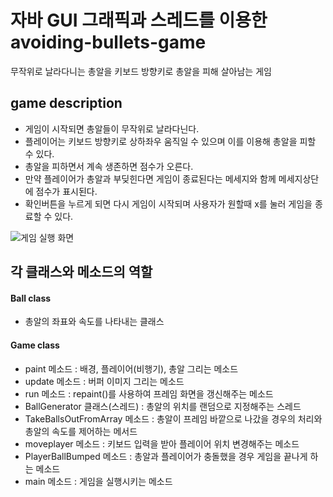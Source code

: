 # 자바 GUI 그래픽과 스레드를 이용한 avoiding-bullets-game
 무작위로 날라다니는 총알을 키보드 방향키로 총알을 피해 살아남는 게임

## game description
 * 게임이 시작되면 총알들이 무작위로 날라다닌다.
 * 플레이어는 키보드 방향키로 상하좌우 움직일 수 있으며 이를 이용해 총알을 피할 수 있다.
 * 총알을 피하면서 계속 생존하면 점수가 오른다.
 * 만약 플레이어가 총알과 부딪힌다면 게임이 종료된다는 메세지와 함께 메세지상단에 점수가 표시된다.
 * 확인버튼을 누르게 되면 다시 게임이 시작되며 사용자가 원할때 x를 눌러 게임을 종료할 수 있다.
 
 
 ![게임 실행 화면](https://user-images.githubusercontent.com/90665186/147353837-47ba93c4-485f-4e33-8fe4-e537c258976b.png)
 
 ## 각 클래스와 메소드의 역할
  #### Ball class
   * 총알의 좌표와 속도를 나타내는 클래스
   
  #### Game class
  * paint 메소드 : 배경, 플레이어(비행기), 총알 그리는 메소드
  * update 메소드 : 버퍼 이미지 그리는 메소드
  * run 메소드 : repaint()를 사용하여 프레임 화면을 갱신해주는 메소드 
  * BallGenerator 클래스(스레드) : 총알의 위치를 랜덤으로 지정해주는 스레드
  * TakeBallsOutFromArray 메소드 : 총알이 프레임 바깥으로 나갔을 경우의 처리와 총알의 속도를 제어하는 메서드
  * moveplayer 메소드 : 키보드 입력을 받아 플레이어 위치 변경해주는 메소드
  * PlayerBallBumped 메소드 : 총알과 플레이어가 충돌했을 경우 게임을 끝나게 하는 메소드
  * main 메소드 : 게임을 실행시키는 메소드

 
